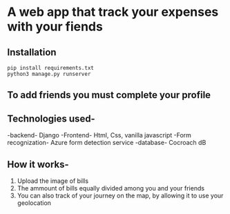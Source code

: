 # A web app that track your expenses  with your fiends

## Installation
```
pip install requirements.txt
python3 manage.py runserver
```
## To add friends you must complete your profile

## Technologies used-

-backend- Django
-Frontend- Html, Css, vanilla javascript
-Form recognization- Azure form detection service
-database- Cocroach dB

## How it works-
1. Upload the image of bills
2. The ammount of bills equally divided among you and your friends 
3. You can also track of your journey on the map, by allowing it to use your geolocation

